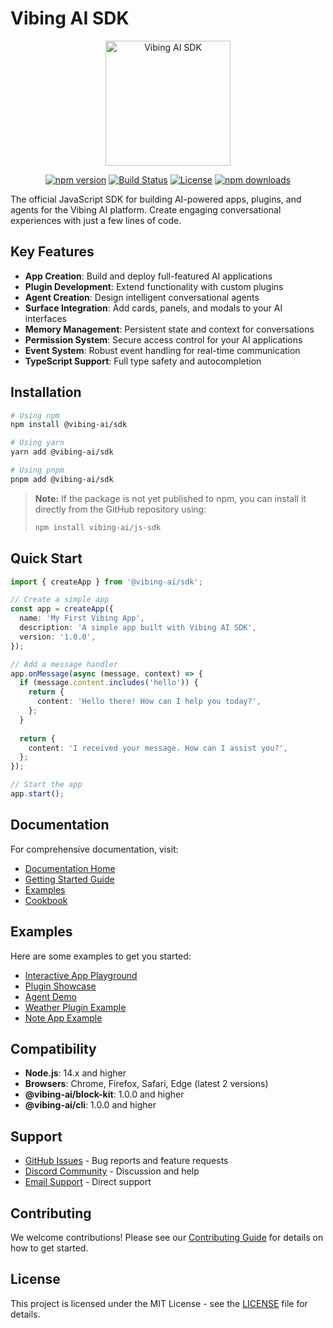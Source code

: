 # Vibing AI SDK

<p align="center">
  <img src="https://vibing.ai/assets/logo.png" alt="Vibing AI SDK" width="200"/>
</p>

<p align="center">
  <a href="https://www.npmjs.com/package/@vibing-ai/sdk"><img src="https://img.shields.io/npm/v/@vibing-ai/sdk.svg" alt="npm version"></a>
  <a href="https://github.com/vibing-ai/js-sdk/actions"><img src="https://github.com/vibing-ai/js-sdk/workflows/CI/badge.svg" alt="Build Status"></a>
  <a href="https://github.com/vibing-ai/js-sdk/blob/main/LICENSE"><img src="https://img.shields.io/npm/l/@vibing-ai/sdk.svg" alt="License"></a>
  <a href="https://www.npmjs.com/package/@vibing-ai/sdk"><img src="https://img.shields.io/npm/dm/@vibing-ai/sdk.svg" alt="npm downloads"></a>
</p>

The official JavaScript SDK for building AI-powered apps, plugins, and agents for the Vibing AI platform. Create engaging conversational experiences with just a few lines of code.

## Key Features

- **App Creation**: Build and deploy full-featured AI applications
- **Plugin Development**: Extend functionality with custom plugins
- **Agent Creation**: Design intelligent conversational agents
- **Surface Integration**: Add cards, panels, and modals to your AI interfaces
- **Memory Management**: Persistent state and context for conversations
- **Permission System**: Secure access control for your AI applications
- **Event System**: Robust event handling for real-time communication
- **TypeScript Support**: Full type safety and autocompletion

## Installation

```bash
# Using npm
npm install @vibing-ai/sdk

# Using yarn
yarn add @vibing-ai/sdk

# Using pnpm
pnpm add @vibing-ai/sdk
```

> **Note:** If the package is not yet published to npm, you can install it directly from the GitHub repository using:
> ```bash
> npm install vibing-ai/js-sdk
> ```

## Quick Start

```typescript
import { createApp } from '@vibing-ai/sdk';

// Create a simple app
const app = createApp({
  name: 'My First Vibing App',
  description: 'A simple app built with Vibing AI SDK',
  version: '1.0.0',
});

// Add a message handler
app.onMessage(async (message, context) => {
  if (message.content.includes('hello')) {
    return {
      content: 'Hello there! How can I help you today?',
    };
  }
  
  return {
    content: 'I received your message. How can I assist you?',
  };
});

// Start the app
app.start();
```

## Documentation

For comprehensive documentation, visit:

- [Documentation Home](https://github.com/vibing-ai/js-sdk/docs)
- [Getting Started Guide](https://github.com/vibing-ai/js-sdk/docs/guides/getting-started.md)
- [Examples](examples/)
- [Cookbook](https://github.com/vibing-ai/js-sdk/docs/cookbook/)

## Examples

Here are some examples to get you started:

- [Interactive App Playground](examples/interactive/app-playground.ts)
- [Plugin Showcase](examples/interactive/plugin-showcase.ts)
- [Agent Demo](examples/interactive/agent-demo.ts)
- [Weather Plugin Example](examples/weather-plugin.ts)
- [Note App Example](examples/note-app.ts)

## Compatibility

- **Node.js**: 14.x and higher
- **Browsers**: Chrome, Firefox, Safari, Edge (latest 2 versions)
- **@vibing-ai/block-kit**: 1.0.0 and higher
- **@vibing-ai/cli**: 1.0.0 and higher

## Support

- [GitHub Issues](https://github.com/vibing-ai/js-sdk/issues) - Bug reports and feature requests
- [Discord Community](https://discord.gg/vibingai) - Discussion and help
- [Email Support](mailto:support@vibing.ai) - Direct support

## Contributing

We welcome contributions! Please see our [Contributing Guide](https://github.com/vibing-ai/js-sdk/blob/main/CONTRIBUTING.md) for details on how to get started.

## License

This project is licensed under the MIT License - see the [LICENSE](LICENSE) file for details. 